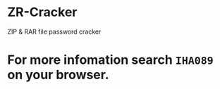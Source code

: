 # ZR-Cracker
ZIP &amp; RAR file password cracker

# For more infomation search `IHA089` on your browser.
